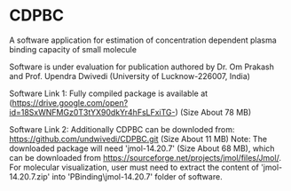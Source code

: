 # CDPBC
A software application for estimation of concentration dependent plasma binding capacity of small molecule

Software is under evaluation for publication authored by Dr. Om Prakash and Prof. Upendra Dwivedi (University of Lucknow-226007, India)

Software Link 1:
Fully compiled package is available at (https://drive.google.com/open?id=18SxWNFMGz0T3tYX90dkYr4hFsLFxiTG-)  (Size About 78 MB)


Software Link 2:
Additionally CDPBC can be downloded from: https://github.com/undwivedi/CDPBC.git   (Size About 11 MB)
Note: The downloaded package will need 'jmol-14.20.7' (Size About 68 MB), which can be downloaded from https://sourceforge.net/projects/jmol/files/Jmol/.
For molecular visualization, user must need to extract the content of 'jmol-14.20.7.zip' into 'PBinding\jmol-14.20.7' folder of software.



